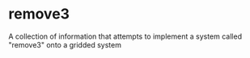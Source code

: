 # remove3
A collection of information that attempts to implement a system called "remove3" onto a gridded system
